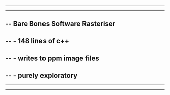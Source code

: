 --------------------------------------------------------------------
--------------------------------------------------------------------
--  Bare Bones Software Rasteriser
--
--	- 148 lines of c++
--
--	- writes to ppm image files
--
--	- purely exploratory
--
--------------------------------------------------------------------
--------------------------------------------------------------------